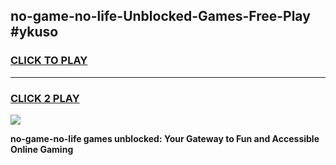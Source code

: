 
## no-game-no-life-Unblocked-Games-Free-Play #ykuso
<h3>
<a href="https://us.freeplayer.one?title=no-game-no-life&ref=9M">CLICK TO PLAY</a></h3>
<hr>

<h3>
<a href="https://us.freeplayer.one?title=no-game-no-life&ref=9M">CLICK 2 PLAY</a>
  
</h3>

<a href="https://us.freeplayer.one?title=no-game-no-life&ref=9M"><img src="https://clearcache.store/games.png"></a>


**no-game-no-life games unblocked: Your Gateway to Fun and Accessible Online Gaming**
